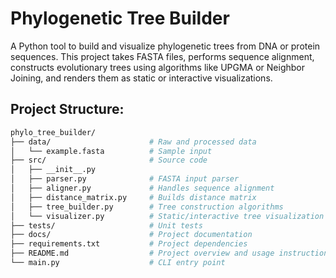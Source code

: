 # Phylogenetic Tree Builder
A Python tool to build and visualize phylogenetic trees from DNA or protein sequences. This project takes FASTA files, performs sequence alignment, constructs evolutionary trees using algorithms like UPGMA or Neighbor Joining, and renders them as static or interactive visualizations.

## Project Structure: <br>

```bash
phylo_tree_builder/
├── data/                      # Raw and processed data 
│   └── example.fasta          # Sample input 
├── src/                       # Source code 
│   ├── __init__.py
│   ├── parser.py              # FASTA input parser 
│   ├── aligner.py             # Handles sequence alignment 
│   ├── distance_matrix.py     # Builds distance matrix 
│   ├── tree_builder.py        # Tree construction algorithms 
│   └── visualizer.py          # Static/interactive tree visualization
├── tests/                     # Unit tests
├── docs/                      # Project documentation
├── requirements.txt           # Project dependencies
├── README.md                  # Project overview and usage instructions
└── main.py                    # CLI entry point
```
